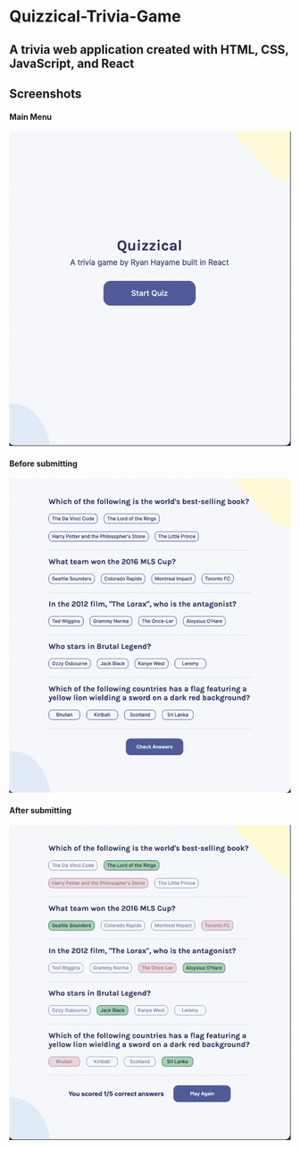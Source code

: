 # Quizzical-Trivia-Game
## A trivia web application created with HTML, CSS, JavaScript, and React

## Screenshots
#### Main Menu
![](/screenshots/1.png)

#### Before submitting
![](/screenshots/2.png)

#### After submitting
![](/screenshots/3.png)
